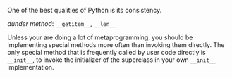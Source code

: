 One of the best qualities of Python is its consistency.

*dunder method*: `__getitem__`, `__len__`

Unless your are doing a lot of metaprogramming, you should be implementing special methods more often than invoking them directly. The only special method that is frequently called by user code directly is `__init__`, to invoke the initializer of the superclass in your own `__init__` implementation.